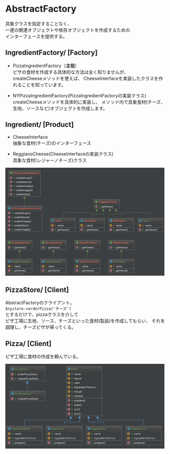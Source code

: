 # AbstractFactory

具象クラスを指定することなく、  
一連の関連オブジェクトや依存オブジェクトを作成するための  
インターフェースを提供する。  

## IngredientFactory/  [Factory]  
- PizzaIngredientFactory（**主役**）  
ピザの食材を作成する具体的な方法は全く知りませんが、  
createCheeseメソッドを使えば、
CheeseInterfaceを実装したクラスを作れることを知っています。   

- NYPizzaIngredientFactory(PizzaIngredientFactoryの実装クラス)  
createCheeseメソッドを具体的に実装し、
メソッド内で具象食材(チーズ、生地、ソースなど)オブジェクトを作成します。  



## Ingredient/  [Product]  
- CheeseInterface  
抽象な食材(チーズ)のインターフェース

- ReggianoCheese(CheeseInterfaceの実装クラス)    
具象な食材(レジャーノチーズ)クラス


  
![class_uml](../../img/AbstractFactory.png)


## PizzaStore/ [Client]  
AbstractFactoryのクライアント。  
`$nystore->orderPizza('チーズ')`  
とするだけで、pizzaクラスを介して  
ピザ工場に生地、ソース、チーズといった食材(製品)を作成してもらい、
それを調理し、チーズピザが帰ってくる。  


## Pizza/ [Client]  
ピザ工場に食材の作成を頼んでいる。

![class_uml](../../img/AbstractFactory_sub.png)
